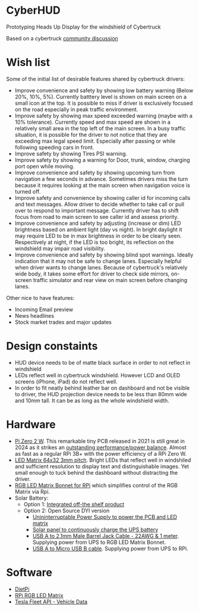 # CyberHUD
Prototyping Heads Up Display for the windshield of Cybertruck

Based on a cybertruck [community discussion](https://www.cybertruckownersclub.com/forum/threads/heads-up-display.20073/post-385728)

# Wish list

Some of the initial list of desirable features shared by cybertruck drivers:
- Improve convenience and safety by showing low battery warning (Below 20%, 10%, 5%). Currently batttery level is shown on main screen on a small icon at the top. It is possible to miss if driver is exclusively focused on the road especially in peak traffic environment.
- Improve safety by showing max speed exceeded warning (maybe with a 10% tolerance). Currently speed and max speed are shown in a relatively small area in the top left of the main screen. In a busy traffic situation, it is possible for the driver to not notice that they are exceeding max legal speed limit. Especially after passing or while following speeding cars in front.
- Improve safety by showing Tires PSI warning. 
- Improve safety by showing a warning for Door, trunk, window, charging port open while moving.
- Improve convenience and safety by showing upcoming turn from navigation a few seconds in advance. Sometimes drivers miss the turn because it requires looking at the main screen when navigation voice is turned off.
- Improve safety and convenience by showing caller id for incoming calls and text messages. Allow driver to decide whether to take call or pull over to respond to important message. Currently driver has to shift focus from road to main screen to see caller id and assess priority.
- Improve convenience and safety by adjusting (increase or dim) LED brightness based on ambient light (day vs night). In bright daylight it may require LED to be in max brightness in order to be clearly seen. Respectively at night, if the LED is too bright, its reflection on the windshield may impair road visibility.
- Improve convenience and safety by showing blind spot warnings. Ideally indication that it may not be safe to change lanes. Especially helpful when driver wants to change lanes. Because of cybertruck's relatively wide body, it takes some effort for driver to check side mirrors, on-screen traffic simulator and rear view on main screen before changing lanes.

Other nice to have features:
- Incoming Email preview
- News headlines
- Stock market trades and major updates

# Design constaints

- HUD device needs to be of matte black surface in order to not reflect in windshield
- LEDs reflect well in cybertruck windshield. However LCD and OLED screens (iPhone, iPad) do not reflect well.
- In order to fit neatly behind leather bar on dashboard and not be visible to driver, the HUD projection device needs to be less than 80mm wide and 10mm tall. It can be as long as the whole windshield width.

# Hardware

- [Pi Zero 2 W](https://www.raspberrypi.com/products/raspberry-pi-zero-2-w/). This remarkable tiny PCB released in 2021 is still great in 2024 as it strikes an [outstanding performance/power balance](https://hackaday.com/2021/11/01/the-pi-zero-2-w-is-the-most-efficient-pi/). Almost as fast as a regular RPi 3B+ with the power efficiency of a RPi Zero W.
- [LED Matrix 64x32 3mm pitch](https://www.adafruit.com/product/2279). Bright LEDs that reflect well in windshiled and sufficient resolution to display text and distinguishable images. Yet small enough to tuck behind the dashboard without distracting the driver.
- [RGB LED Matrix Bonnet for RPi](https://www.adafruit.com/product/3211) which simplifies control of the RGB Matrix via Rpi.
- Solar Battery:
  - Option 1: [Integrated off-the shelf product](https://www.amazon.com/gp/product/B07H8CM4F1)
  - Option 2: Open Source DYI version
    - [Unininterruptable Power Supply to power the PCB and LED matrix](https://www.makerfocus.com/products/raspberry-pi-expansion-board-ups-pack-standard-power-supply?srsltid=AfmBOop_X6rdueEz7cvVL0TxZKkDICGbjlEOxtUUtbOpe7TOrR_PExrE)
    - [Solar panel to continuously charge the UPS battery](https://www.adafruit.com/product/5367)
    - [USB A to 2.1mm Male Barrel Jack Cable - 22AWG & 1 meter](https://www.adafruit.com/product/2697). Supplying power from UPS to RGB LED Matrix Bonnet.
    - [USB A to Micro USB B cable](https://www.adafruit.com/product/592). Supplying power from UPS to RPi.

# Software

- [DietPi](https://dietpi.com/blog/?p=1058)
- [RPi RGB LED Matrix](https://github.com/hzeller/rpi-rgb-led-matrix)
- [Tesla Fleet API - Vehicle Data](https://developer.tesla.com/docs/fleet-api/endpoints/vehicle-endpoints#vehicle-data)
